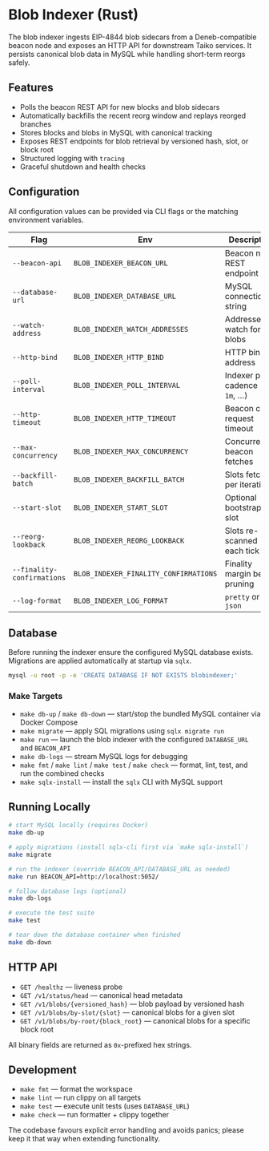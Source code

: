 # Blob Indexer (Rust)

The blob indexer ingests EIP-4844 blob sidecars from a Deneb-compatible beacon node and exposes an HTTP API for downstream Taiko services. It persists canonical blob data in MySQL while handling short-term reorgs safely.

## Features

- Polls the beacon REST API for new blocks and blob sidecars
- Automatically backfills the recent reorg window and replays reorged branches
- Stores blocks and blobs in MySQL with canonical tracking
- Exposes REST endpoints for blob retrieval by versioned hash, slot, or block root
- Structured logging with `tracing`
- Graceful shutdown and health checks

## Configuration

All configuration values can be provided via CLI flags or the matching environment variables.

| Flag                       | Env                                   | Description                          | Default        |
| -------------------------- | ------------------------------------- | ------------------------------------ | -------------- |
| `--beacon-api`             | `BLOB_INDEXER_BEACON_URL`             | Beacon node REST endpoint            | _required_     |
| `--database-url`           | `BLOB_INDEXER_DATABASE_URL`           | MySQL connection string              | _required_     |
| `--watch-address`          | `BLOB_INDEXER_WATCH_ADDRESSES`        | Addresses to watch for blobs         | ``             |
| `--http-bind`              | `BLOB_INDEXER_HTTP_BIND`              | HTTP bind address                    | `0.0.0.0:9000` |
| `--poll-interval`          | `BLOB_INDEXER_POLL_INTERVAL`          | Indexer poll cadence (`6s`, `1m`, …) | `6s`           |
| `--http-timeout`           | `BLOB_INDEXER_HTTP_TIMEOUT`           | Beacon client request timeout        | `20s`          |
| `--max-concurrency`        | `BLOB_INDEXER_MAX_CONCURRENCY`        | Concurrent beacon fetches            | `4`            |
| `--backfill-batch`         | `BLOB_INDEXER_BACKFILL_BATCH`         | Slots fetched per iteration          | `32`           |
| `--start-slot`             | `BLOB_INDEXER_START_SLOT`             | Optional bootstrapping slot          | _none_         |
| `--reorg-lookback`         | `BLOB_INDEXER_REORG_LOOKBACK`         | Slots re-scanned each tick           | `128`          |
| `--finality-confirmations` | `BLOB_INDEXER_FINALITY_CONFIRMATIONS` | Finality margin before pruning       | `64`           |
| `--log-format`             | `BLOB_INDEXER_LOG_FORMAT`             | `pretty` or `json`                   | `pretty`       |

## Database

Before running the indexer ensure the configured MySQL database exists. Migrations are applied automatically at startup via `sqlx`.

```bash
mysql -u root -p -e 'CREATE DATABASE IF NOT EXISTS blobindexer;'
```

### Make Targets

- `make db-up` / `make db-down` — start/stop the bundled MySQL container via Docker Compose
- `make migrate` — apply SQL migrations using `sqlx migrate run`
- `make run` — launch the blob indexer with the configured `DATABASE_URL` and `BEACON_API`
- `make db-logs` — stream MySQL logs for debugging
- `make fmt` / `make lint` / `make test` / `make check` — format, lint, test, and run the combined checks
- `make sqlx-install` — install the `sqlx` CLI with MySQL support

## Running Locally

```bash
# start MySQL locally (requires Docker)
make db-up

# apply migrations (install sqlx-cli first via `make sqlx-install`)
make migrate

# run the indexer (override BEACON_API/DATABASE_URL as needed)
make run BEACON_API=http://localhost:5052/

# follow database logs (optional)
make db-logs

# execute the test suite
make test

# tear down the database container when finished
make db-down
```

## HTTP API

- `GET /healthz` — liveness probe
- `GET /v1/status/head` — canonical head metadata
- `GET /v1/blobs/{versioned_hash}` — blob payload by versioned hash
- `GET /v1/blobs/by-slot/{slot}` — canonical blobs for a given slot
- `GET /v1/blobs/by-root/{block_root}` — canonical blobs for a specific block root

All binary fields are returned as `0x`-prefixed hex strings.

## Development

- `make fmt` — format the workspace
- `make lint` — run clippy on all targets
- `make test` — execute unit tests (uses `DATABASE_URL`)
- `make check` — run formatter + clippy together

The codebase favours explicit error handling and avoids panics; please keep it that way when extending functionality.
